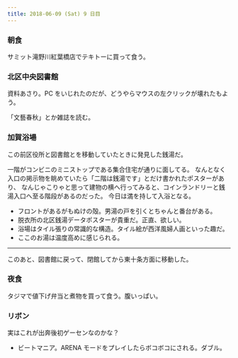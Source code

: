 ```yaml
---
title: 2018-06-09 (Sat) 9 日目
---
```


### 朝食

サミット滝野川紅葉橋店でテキトーに買って食う。

### 北区中央図書館

資料あさり。PC をいじれたのだが、どうやらマウスの左クリックが壊れたもよう。

「文藝春秋」とか雑誌を読む。

### 加賀浴場

この前区役所と図書館とを移動していたときに発見した銭湯だ。

一階がコンビニのミニストップである集合住宅が通りに面してる。
なんとなく入口の掲示物を眺めていたら「二階は銭湯です」とだけ書かれたポスターがあり、
なんじゃこりゃと思って建物の横へ行ってみると、コインランドリーと銭湯入口へ至る階段があるのだった。
今日は満を持して入浴となる。

* フロントがあるがもぬけの殻。男湯の戸を引くとちゃんと番台がある。
* 脱衣所の北区銭湯データポスターが貴重だ。正直、欲しい。
* 浴場はタイル張りの常識的な構造。タイル絵が西洋風婦人画といった趣だ。
* ここのお湯は温度高めに感じられる。

---

このあと、図書館に戻って、閉館してから東十条方面に移動した。

### 夜食

タジマで値下げ弁当と煮物を買って食う。腹いっぱい。

### リボン

実はこれが出奔後初ゲーセンなのかな？

* ビートマニア。ARENA モードをプレイしたらボコボコにされる。ダブル。
